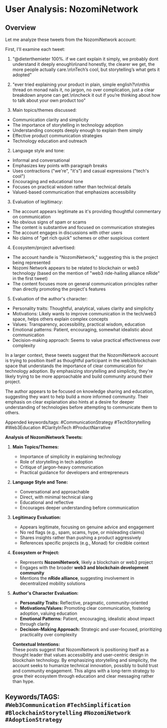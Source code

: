# User Analysis: NozomiNetwork

## Overview

<think>
Let me analyze these tweets from the NozomiNetwork account:

First, I'll examine each tweet:

1. "@dieterthemieter 100%. if we cant explain it simply, we probably dont understand it deeply enough\n\nand honestly, the clearer we get, the more people actually care.\n\nTech’s cool, but storytelling’s what gets it adopted"

2. "ever tried explaining your product in plain, simple english?\n\nthis thread on monad nails it, no jargon, no over complication, just a clear breakdown anyone can get.\n\ncheck it out if you’re thinking about how to talk about your own product too"

1. Main topics/themes discussed:
- Communication clarity and simplicity
- The importance of storytelling in technology adoption
- Understanding concepts deeply enough to explain them simply
- Effective product communication strategies
- Technology education and outreach

2. Language style and tone:
- Informal and conversational
- Emphasizes key points with paragraph breaks
- Uses contractions ("we're", "it's") and casual expressions ("tech's cool")
- Encouraging and educational tone
- Focuses on practical wisdom rather than technical details
- Valued-based communication that emphasizes accessibility

3. Evaluation of legitimacy:
- The account appears legitimate as it's providing thoughtful commentary on communication
- No obvious signs of spam or scams
- The content is substantive and focused on communication strategies
- The account engages in discussions with other users
- No claims of "get rich quick" schemes or other suspicious content

4. Ecosystem/project advertised:
- The account handle is "NozomiNetwork," suggesting this is the project being represented
- Nozomi Network appears to be related to blockchain or web3 technology (based on the mention of "web3 ride-hailing alliance nRide" in the first tweet)
- The content focuses more on general communication principles rather than directly promoting the project's features

5. Evaluation of the author's character:
- Personality traits: Thoughtful, analytical, values clarity and simplicity
- Motivations: Likely wants to improve communication in the tech/web3 space, helps others explain complex concepts
- Values: Transparency, accessibility, practical wisdom, education
- Emotional patterns: Patient, encouraging, somewhat idealistic about communication
- Decision-making approach: Seems to value practical effectiveness over complexity

In a larger context, these tweets suggest that the NozomiNetwork account is trying to position itself as thoughtful participant in the web3/blockchain space that understands the importance of clear communication for technology adoption. By emphasizing storytelling and simplicity, they're likely trying to be more approachable and build community around their project.

The author appears to be focused on knowledge sharing and education, suggesting they want to help build a more informed community. Their emphasis on clear explanation also hints at a desire for deeper understanding of technologies before attempting to communicate them to others.

Appended keywords/tags:
#CommunicationStrategy #TechStorytelling #Web3Education #ClarityInTech #ProductNarrative
</think>

**Analysis of NozomiNetwork Tweets:**

1. **Main Topics/Themes:**
   - Importance of simplicity in explaining technology
   - Role of storytelling in tech adoption
   - Critique of jargon-heavy communication
   - Practical guidance for developers and entrepreneurs

2. **Language Style and Tone:**
   - Conversational and approachable
   - Direct, with minimal technical slang
   - Educational and reflective
   - Encourages deeper understanding before communication

3. **Legitimacy Evaluation:**
   - Appears legitimate, focusing on genuine advice and engagement
   - No red flags (e.g., spam, scams, hype, or misleading claims)
   - Shares insights rather than pushing a product aggressively
   - References specific projects (e.g., Monad) for credible context

4. **Ecosystem or Project:**
   - Represents **NozomiNetwork**, likely a blockchain or web3 project
   - Engages with the broader **web3 and blockchain development community**
   - Mentions the **nRide alliance**, suggesting involvement in decentralized mobility solutions

5. **Author's Character Evaluation:**
   - **Personality Traits:** Reflective, pragmatic, community-oriented
   - **Motivations/Values:** Promoting clear communication, fostering adoption, valuing education
   - **Emotional Patterns:** Patient, encouraging, idealistic about impact through clarity
   - **Decision-Making Approach:** Strategic and user-focused, prioritizing practicality over complexity

   **Contextual Intentions:**  
   These posts suggest that NozomiNetwork is positioning itself as a thought leader that values accessibility and user-centric design in blockchain technology. By emphasizing storytelling and simplicity, the account seeks to humanize technical innovation, possibly to build trust and community engagement. This aligns with a long-term strategy to grow their ecosystem through education and clear messaging rather than hype.

**Keywords/TAGS:**  
`#Web3Communication` `#TechSimplification` `#BlockchainStorytelling` `#NozomiNetwork` `#AdoptionStrategy`
---
